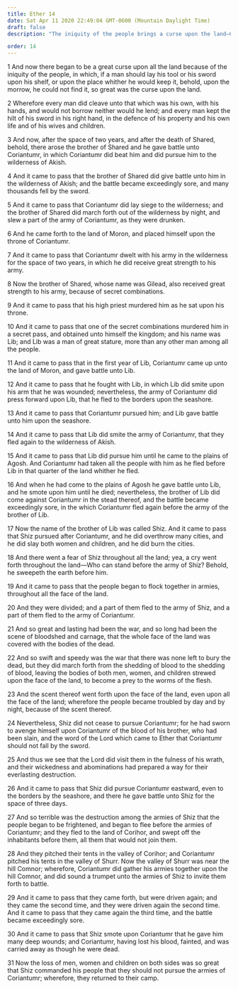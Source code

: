 ```yaml
---
title: Ether 14
date: Sat Apr 11 2020 22:49:04 GMT-0600 (Mountain Daylight Time)
draft: false
description: "The iniquity of the people brings a curse upon the land—Coriantumr engages in warfare against Gilead, then Lib, and then Shiz—Blood and carnage cover the land."

order: 14
---
```

    
1 And now there began to be a great curse upon all the land because of the iniquity of the people, in which, if a man should lay his tool or his sword upon his shelf, or upon the place whither he would keep it, behold, upon the morrow, he could not find it, so great was the curse upon the land.

2 Wherefore every man did cleave unto that which was his own, with his hands, and would not borrow neither would he lend; and every man kept the hilt of his sword in his right hand, in the defence of his property and his own life and of his wives and children.

3 And now, after the space of two years, and after the death of Shared, behold, there arose the brother of Shared and he gave battle unto Coriantumr, in which Coriantumr did beat him and did pursue him to the wilderness of Akish.

4 And it came to pass that the brother of Shared did give battle unto him in the wilderness of Akish; and the battle became exceedingly sore, and many thousands fell by the sword.

5 And it came to pass that Coriantumr did lay siege to the wilderness; and the brother of Shared did march forth out of the wilderness by night, and slew a part of the army of Coriantumr, as they were drunken.

6 And he came forth to the land of Moron, and placed himself upon the throne of Coriantumr.

7 And it came to pass that Coriantumr dwelt with his army in the wilderness for the space of two years, in which he did receive great strength to his army.

8 Now the brother of Shared, whose name was Gilead, also received great strength to his army, because of secret combinations.

9 And it came to pass that his high priest murdered him as he sat upon his throne.

10 And it came to pass that one of the secret combinations murdered him in a secret pass, and obtained unto himself the kingdom; and his name was Lib; and Lib was a man of great stature, more than any other man among all the people.

11 And it came to pass that in the first year of Lib, Coriantumr came up unto the land of Moron, and gave battle unto Lib.

12 And it came to pass that he fought with Lib, in which Lib did smite upon his arm that he was wounded; nevertheless, the army of Coriantumr did press forward upon Lib, that he fled to the borders upon the seashore.

13 And it came to pass that Coriantumr pursued him; and Lib gave battle unto him upon the seashore.

14 And it came to pass that Lib did smite the army of Coriantumr, that they fled again to the wilderness of Akish.

15 And it came to pass that Lib did pursue him until he came to the plains of Agosh. And Coriantumr had taken all the people with him as he fled before Lib in that quarter of the land whither he fled.

16 And when he had come to the plains of Agosh he gave battle unto Lib, and he smote upon him until he died; nevertheless, the brother of Lib did come against Coriantumr in the stead thereof, and the battle became exceedingly sore, in the which Coriantumr fled again before the army of the brother of Lib.

17 Now the name of the brother of Lib was called Shiz. And it came to pass that Shiz pursued after Coriantumr, and he did overthrow many cities, and he did slay both women and children, and he did burn the cities.

18 And there went a fear of Shiz throughout all the land; yea, a cry went forth throughout the land—Who can stand before the army of Shiz? Behold, he sweepeth the earth before him.

19 And it came to pass that the people began to flock together in armies, throughout all the face of the land.

20 And they were divided; and a part of them fled to the army of Shiz, and a part of them fled to the army of Coriantumr.

21 And so great and lasting had been the war, and so long had been the scene of bloodshed and carnage, that the whole face of the land was covered with the bodies of the dead.

22 And so swift and speedy was the war that there was none left to bury the dead, but they did march forth from the shedding of blood to the shedding of blood, leaving the bodies of both men, women, and children strewed upon the face of the land, to become a prey to the worms of the flesh.

23 And the scent thereof went forth upon the face of the land, even upon all the face of the land; wherefore the people became troubled by day and by night, because of the scent thereof.

24 Nevertheless, Shiz did not cease to pursue Coriantumr; for he had sworn to avenge himself upon Coriantumr of the blood of his brother, who had been slain, and the word of the Lord which came to Ether that Coriantumr should not fall by the sword.

25 And thus we see that the Lord did visit them in the fulness of his wrath, and their wickedness and abominations had prepared a way for their everlasting destruction.

26 And it came to pass that Shiz did pursue Coriantumr eastward, even to the borders by the seashore, and there he gave battle unto Shiz for the space of three days.

27 And so terrible was the destruction among the armies of Shiz that the people began to be frightened, and began to flee before the armies of Coriantumr; and they fled to the land of Corihor, and swept off the inhabitants before them, all them that would not join them.

28 And they pitched their tents in the valley of Corihor; and Coriantumr pitched his tents in the valley of Shurr. Now the valley of Shurr was near the hill Comnor; wherefore, Coriantumr did gather his armies together upon the hill Comnor, and did sound a trumpet unto the armies of Shiz to invite them forth to battle.

29 And it came to pass that they came forth, but were driven again; and they came the second time, and they were driven again the second time. And it came to pass that they came again the third time, and the battle became exceedingly sore.

30 And it came to pass that Shiz smote upon Coriantumr that he gave him many deep wounds; and Coriantumr, having lost his blood, fainted, and was carried away as though he were dead.

31 Now the loss of men, women and children on both sides was so great that Shiz commanded his people that they should not pursue the armies of Coriantumr; wherefore, they returned to their camp.

